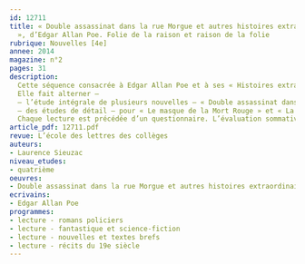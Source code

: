 ```yaml
---
id: 12711
title: « Double assassinat dans la rue Morgue et autres histoires extraordinaires
  », d’Edgar Allan Poe. Folie de la raison et raison de la folie
rubrique: Nouvelles [4e]
annee: 2014
magazine: n°2
pages: 31
description: 
  Cette séquence consacrée à Edgar Allan Poe et à ses « Histoires extraordinaires » s’inscrit, à plus d’un titre, dans le programme de quatrième. Elle permet, en effet, d’étudier différents registres narratifs (policier et fantastique), ainsi que la composition d’une nouvelle et les modes et outils du raisonnement.
  Elle fait alterner – 
  – l’étude intégrale de plusieurs nouvelles – « Double assassinat dans la rue Morgue », « La lettre volée », « Le chat noir » et « Le puits et le pendule » ;
  – des études de détail – pour « Le masque de la Mort Rouge » et « La chute de la Maison Usher ».
  Chaque lecture est précédée d’un questionnaire. L’évaluation sommative porte sur l’incipit du « Portrait ovale », et la séquence se prolonge par un extrait du « Corbeau » proposé en récitation.
article_pdf: 12711.pdf
revue: L’école des lettres des collèges
auteurs:
- Laurence Sieuzac
niveau_etudes:
- quatrième
oeuvres:
- Double assassinat dans la rue Morgue et autres histoires extraordinaires
ecrivains:
- Edgar Allan Poe
programmes:
- lecture - romans policiers
- lecture - fantastique et science-fiction
- lecture - nouvelles et textes brefs
- lecture - récits du 19e siècle
---
```

